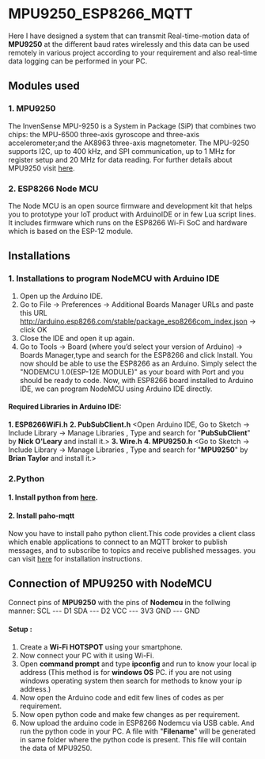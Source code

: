 # MPU9250_ESP8266_MQTT

Here I have designed a system that can transmit Real-time-motion data of **MPU9250** at the different baud rates wirelessly and this data can be used remotely in various project according to your requirement and also real-time data logging can be performed in your PC.

## Modules used


### 1. MPU9250

The InvenSense MPU-9250 is a System in Package (SiP) that combines two chips: the MPU-6500 three-axis gyroscope and three-axis accelerometer;and the AK8963 three-axis magnetometer. The MPU-9250 supports I2C, up to 400 kHz, and SPI communication, up to 1 MHz for register setup and 20 MHz for data reading.
For further details about MPU9250 visit [here](https://www.invensense.com/download-pdf/mpu-9250-datasheet/).

 ### 2. ESP8266 Node MCU
The Node MCU is an open source firmware and development kit that helps you to prototype your IoT product with ArduinoIDE or in few Lua script lines.
It includes firmware which runs on the ESP8266 Wi-Fi SoC and hardware which is based on the ESP-12 module. 

## Installations

### 1. Installations to program NodeMCU with Arduino IDE

1. Open up the Arduino IDE.
2. Go to File -> Preferences -> Additional Boards Manager URLs and paste this URL http://arduino.esp8266.com/stable/package_esp8266com_index.json -> click OK
3. Close the IDE and open it up again.
4. Go to Tools -> Board (where you’d select your version of Arduino) -> Boards Manager,type and search for the ESP8266 and click Install. You now should be able to use the ESP8266    as an Arduino. Simply select the "NODEMCU 1.0(ESP-12E MODULE)" as your board with Port and you should be ready to code.
Now, with ESP8266 board installed to Arduino IDE, we can program NodeMCU using Arduino IDE directly.
#### Required Libraries in Arduino IDE:
**1.   ESP8266WiFi.h** 
**2. PubSubClient.h** 
 <Open Arduino IDE, Go to Sketch -> Include Library -> Manage Libraries , Type and search for "**PubSubClient**" by **Nick O'Leary** and install it.>
 **3. Wire.h**
 **4. MPU9250.h**
 <Go to Sketch -> Include Library -> Manage Libraries , Type and search for "**MPU9250**" by **Brian Taylor** and install it.>

### 2.Python

#### 1. Install python from [here](https://www.python.org/downloads/).

#### 2. Install paho-mqtt
Now you have to install paho python client.This code provides a client class which enable applications to connect to an MQTT broker to publish messages, and to subscribe to topics and receive published messages. you can visit [here](https://pypi.org/project/paho-mqtt/) for installation instructions.



## Connection of MPU9250 with NodeMCU

Connect pins of **MPU9250** with the pins of **Nodemcu** in the follwing manner:
SCL --- D1
SDA --- D2
VCC --- 3V3
GND --- GND

#### Setup :
1. Create a  **Wi-Fi  HOTSPOT** using your smartphone.
2. Now connect your PC with it using Wi-Fi.
3. Open **command prompt** and type  **ipconfig** and run to know your local ip address (This method is for **windows OS** PC. if you are not using windows operating system then search for methods to know your ip address.)
4. Now open the Arduino code and edit few lines of codes as per requirement.
5.  Now open python code and make few changes as per requirement.
6. Now upload the arduino code in ESP8266 Nodemcu via USB cable. And run the python code in your PC. A file with "**Filename**" will be generated in same folder where the python code is present. This file will contain the data of MPU9250.
